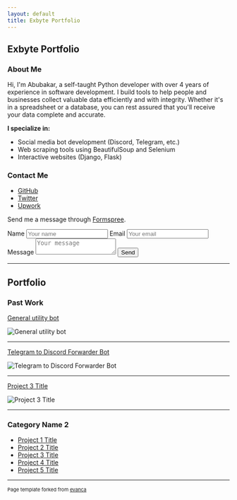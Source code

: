 ```yaml
---
layout: default
title: Exbyte Portfolio
---
```


## Exbyte Portfolio

### About Me

Hi, I'm Abubakar, a self-taught Python developer with over 4 years of experience in software development. I build tools to help people and businesses collect valuable data efficiently and with integrity. Whether it's in a spreadsheet or a database, you can rest assured that you'll receive your data complete and accurate.

**I specialize in:**

- Social media bot development (Discord, Telegram, etc.)
- Web scraping tools using BeautifulSoup and Selenium
- Interactive websites (Django, Flask)

### Contact Me

- [GitHub](https://www.github.com/exbyte112)
- [Twitter](https://www.twitter.com/exbyte_dev)
- [Upwork](https://www.upwork.com/freelancers/~013d702e11722b001a)

Send me a message through [Formspree](https://formspree.io/f/mzbqabgn).

<form action="https://formspree.io/f/mzbqabgn" method="POST">
    <label for="name">Name</label>
    <input type="text" name="name" id="name" placeholder="Your name" required>
    <label for="email">Email</label>
    <input type="email" name="email" id="email" placeholder="Your email" required>
    <label for="message">Message</label>
    <textarea name="message" id="message" placeholder="Your message" required></textarea>
    <button type="submit">Send</button>
</form>

---

## Portfolio

### Past Work

[General utility bot](https://github.com/Exbyte112/ukubot)

![General utility bot](https://i.imgur.com/yhmtC29.png)

---

[Telegram to Discord Forwarder Bot](/pdf/sample_presentation.pdf)

![Telegram to Discord Forwarder Bot](images/dummy_thumbnail.jpg?raw=true)

---

[Project 3 Title](http://example.com/)

![Project 3 Title](images/dummy_thumbnail.jpg?raw=true)

---

### Category Name 2

- [Project 1 Title](http://example.com/)
- [Project 2 Title](http://example.com/)
- [Project 3 Title](http://example.com/)
- [Project 4 Title](http://example.com/)
- [Project 5 Title](http://example.com/)

---

<p style="font-size:11px">Page template forked from <a href="https://github.com/evanca/quick-portfolio">evanca</a></p>
<!-- Remove above link if you don't want to attribute -->
